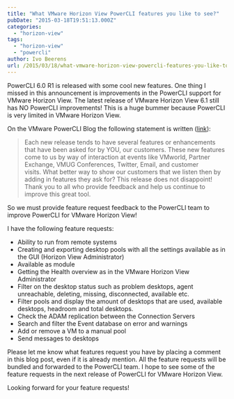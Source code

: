 ```yaml
---
title: "What VMware Horizon View PowerCLI features you like to see?"
pubDate: "2015-03-18T19:51:13.000Z"
categories: 
  - "horizon-view"
tags: 
  - "horizon-view"
  - "powercli"
author: Ivo Beerens
url: /2015/03/18/what-vmware-horizon-view-powercli-features-you-like-to-see/
---
```


PowerCLI 6.0 R1 is released with some cool new features. One thing I missed in this announcement is improvements in the PowerCLI support for VMware Horizon View. The latest release of VMware Horizon View 6.1 still has NO PowerCLI improvements! This is a huge bummer because PowerCLI is very limited in VMware Horizon View.

On the VMware PowerCLI Blog the following statement is written ([link](http://blogs.VMware.com/PowerCLI/2015/03/powercli-6-0-r1-now-generally-available.html)):

> Each new release tends to have several features or enhancements that have been asked for by YOU, our customers. These new features come to us by way of interaction at events like VMworld, Partner Exchange, VMUG Conferences, Twitter, Email, and customer visits. What better way to show our customers that we listen then by adding in features they ask for? This release does not disappoint! Thank you to all who provide feedback and help us continue to improve this great tool.

So we must provide feature request feedback to the PowerCLI team to improve PowerCLI for VMware Horizon View!

I have the following feature requests:

- Ability to run from remote systems
- Creating and exporting desktop pools with all the settings available as in the GUI (Horizon View Administrator)
- Available as module
- Getting the Health overview as in the VMware Horizon View Administrator
- Filter on the desktop status such as problem desktops, agent unreachable, deleting, missing, disconnected, available etc.
- Filter pools and display the amount of desktops that are used, available desktops, headroom and total desktops.
- Check the ADAM replication between the Connection Servers
- Search and filter the Event database on error and warnings
- Add or remove a VM to a manual pool
- Send messages to desktops

Please let me know what features request you have by placing a comment in this blog post, even if it is already mention. All the feature requests will be bundled and forwarded to the PowerCLI team. I hope to see some of the feature requests in the next release of PowerCLI for VMware Horizon View.

Looking forward for your feature requests!